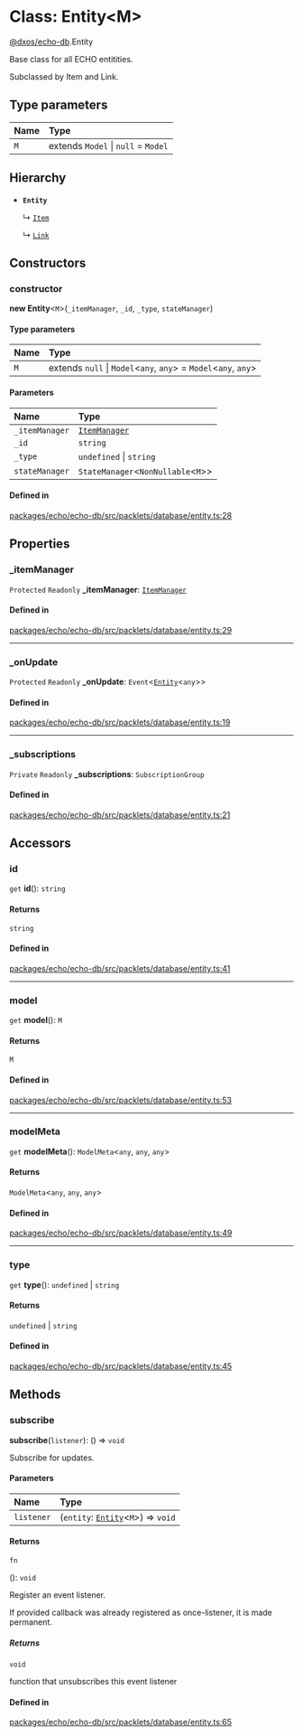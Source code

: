 # Class: Entity<M\>

[@dxos/echo-db](../modules/dxos_echo_db.md).Entity

Base class for all ECHO entitities.

Subclassed by Item and Link.

## Type parameters

| Name | Type |
| :------ | :------ |
| `M` | extends `Model` \| ``null`` = `Model` |

## Hierarchy

- **`Entity`**

  ↳ [`Item`](dxos_echo_db.Item.md)

  ↳ [`Link`](dxos_echo_db.Link.md)

## Constructors

### constructor

**new Entity**<`M`\>(`_itemManager`, `_id`, `_type`, `stateManager`)

#### Type parameters

| Name | Type |
| :------ | :------ |
| `M` | extends ``null`` \| `Model`<`any`, `any`\> = `Model`<`any`, `any`\> |

#### Parameters

| Name | Type |
| :------ | :------ |
| `_itemManager` | [`ItemManager`](dxos_echo_db.ItemManager.md) |
| `_id` | `string` |
| `_type` | `undefined` \| `string` |
| `stateManager` | `StateManager`<`NonNullable`<`M`\>\> |

#### Defined in

[packages/echo/echo-db/src/packlets/database/entity.ts:28](https://github.com/dxos/dxos/blob/main/packages/echo/echo-db/src/packlets/database/entity.ts#L28)

## Properties

### \_itemManager

 `Protected` `Readonly` **\_itemManager**: [`ItemManager`](dxos_echo_db.ItemManager.md)

#### Defined in

[packages/echo/echo-db/src/packlets/database/entity.ts:29](https://github.com/dxos/dxos/blob/main/packages/echo/echo-db/src/packlets/database/entity.ts#L29)

___

### \_onUpdate

 `Protected` `Readonly` **\_onUpdate**: `Event`<[`Entity`](dxos_echo_db.Entity.md)<`any`\>\>

#### Defined in

[packages/echo/echo-db/src/packlets/database/entity.ts:19](https://github.com/dxos/dxos/blob/main/packages/echo/echo-db/src/packlets/database/entity.ts#L19)

___

### \_subscriptions

 `Private` `Readonly` **\_subscriptions**: `SubscriptionGroup`

#### Defined in

[packages/echo/echo-db/src/packlets/database/entity.ts:21](https://github.com/dxos/dxos/blob/main/packages/echo/echo-db/src/packlets/database/entity.ts#L21)

## Accessors

### id

`get` **id**(): `string`

#### Returns

`string`

#### Defined in

[packages/echo/echo-db/src/packlets/database/entity.ts:41](https://github.com/dxos/dxos/blob/main/packages/echo/echo-db/src/packlets/database/entity.ts#L41)

___

### model

`get` **model**(): `M`

#### Returns

`M`

#### Defined in

[packages/echo/echo-db/src/packlets/database/entity.ts:53](https://github.com/dxos/dxos/blob/main/packages/echo/echo-db/src/packlets/database/entity.ts#L53)

___

### modelMeta

`get` **modelMeta**(): `ModelMeta`<`any`, `any`, `any`\>

#### Returns

`ModelMeta`<`any`, `any`, `any`\>

#### Defined in

[packages/echo/echo-db/src/packlets/database/entity.ts:49](https://github.com/dxos/dxos/blob/main/packages/echo/echo-db/src/packlets/database/entity.ts#L49)

___

### type

`get` **type**(): `undefined` \| `string`

#### Returns

`undefined` \| `string`

#### Defined in

[packages/echo/echo-db/src/packlets/database/entity.ts:45](https://github.com/dxos/dxos/blob/main/packages/echo/echo-db/src/packlets/database/entity.ts#L45)

## Methods

### subscribe

**subscribe**(`listener`): () => `void`

Subscribe for updates.

#### Parameters

| Name | Type |
| :------ | :------ |
| `listener` | (`entity`: [`Entity`](dxos_echo_db.Entity.md)<`M`\>) => `void` |

#### Returns

`fn`

(): `void`

Register an event listener.

If provided callback was already registered as once-listener, it is made permanent.

##### Returns

`void`

function that unsubscribes this event listener

#### Defined in

[packages/echo/echo-db/src/packlets/database/entity.ts:65](https://github.com/dxos/dxos/blob/main/packages/echo/echo-db/src/packlets/database/entity.ts#L65)
